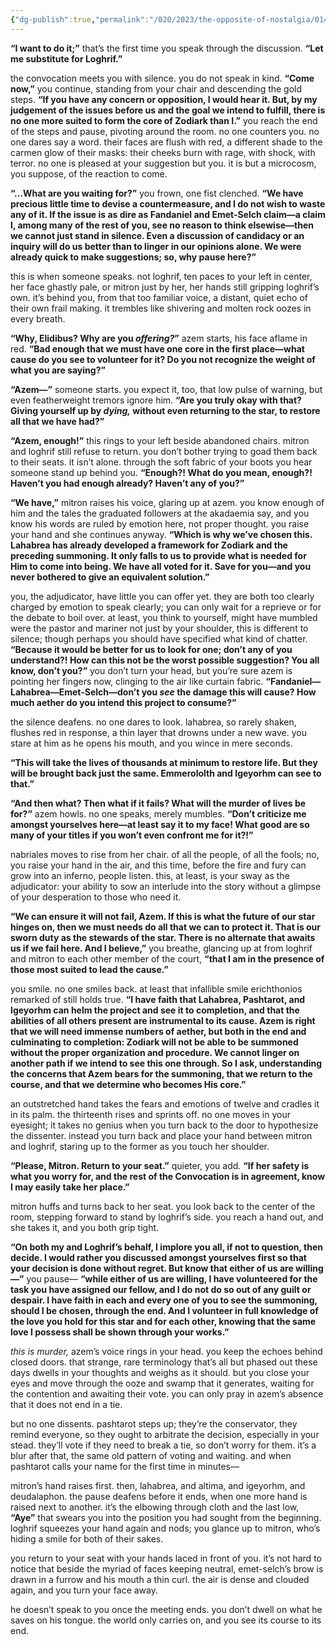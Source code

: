```yaml
---
{"dg-publish":true,"permalink":"/020/2023/the-opposite-of-nostalgia/014/","title":"014. the penultimate records of the convocation of fourteen.","created":"2024-09-26T15:43:38.000-07:00","updated":"2024-09-26T15:43:38.000-07:00"}
---
```


**“I want to do it;”** that’s the first time you speak through the discussion. **“Let me substitute for Loghrif.”**

the convocation meets you with silence. you do not speak in kind. **“Come now,”** you continue, standing from your chair and descending the gold steps. **“If you have any concern or opposition, I would hear it. But, by my judgement of the issues before us and the goal we intend to fulfill, there is no one more suited to form the core of Zodiark than I.”** you reach the end of the steps and pause, pivoting around the room. no one counters you. no one dares say a word. their faces are flush with red, a different shade to the carmen glow of their masks: their cheeks burn with rage, with shock, with terror. no one is pleased at your suggestion but you. it is but a microcosm, you suppose, of the reaction to come.

**“…What are you waiting for?”** you frown, one fist clenched. **“We have precious little time to devise a countermeasure, and I do not wish to waste any of it. If the issue is as dire as Fandaniel and Emet-Selch claim—a claim I, among many of the rest of you, see no reason to think elsewise—then we cannot just stand in silence. Even a discussion of candidacy or an inquiry will do us better than to linger in our opinions alone. We were already quick to make suggestions; so, why pause here?”**

this is when someone speaks. not loghrif, ten paces to your left in center, her face ghastly pale, or mitron just by her, her hands still gripping loghrif’s own. it’s behind you, from that too familiar voice, a distant, quiet echo of their own frail making. it trembles like shivering and molten rock oozes in every breath.

**“Why, Elidibus? Why are you *offering?*”** azem starts, his face aflame in red. **“Bad enough that we must have one core in the first place—what cause do you see to volunteer for it? Do you not recognize the weight of what you are saying?”**

**“Azem—”** someone starts. you expect it, too, that low pulse of warning, but even featherweight tremors ignore him. **“Are you truly okay with that? Giving yourself up by *dying,* without even returning to the star, to restore all that we have had?”**

**“Azem, enough!”** this rings to your left beside abandoned chairs. mitron and loghrif still refuse to return. you don’t bother trying to goad them back to their seats. it isn’t alone. through the soft fabric of your boots you hear someone stand up behind you. **“Enough?! What do you mean, enough?! Haven’t you had enough already? Haven’t any of you?”**

**“We have,”** mitron raises his voice, glaring up at azem. you know enough of him and the tales the graduated followers at the akadaemia say, and you know his words are ruled by emotion here, not proper thought. you raise your hand and she continues anyway. **“Which is why we’ve chosen this. Lahabrea has already developed a framework for Zodiark and the preceding summoning. It only falls to us to provide what is needed for Him to come into being. We have all voted for it. Save for you—and you never bothered to give an equivalent solution.”**

you, the adjudicator, have little you can offer yet. they are both too clearly charged by emotion to speak clearly; you can only wait for a reprieve or for the debate to boil over. at least, you think to yourself, might have mumbled were the pastor and mariner not just by your shoulder, this is different to silence; though perhaps you should have specified what kind of chatter. **“Because it would be better for us to look for one; don’t any of you understand?! How can this not be the worst possible suggestion? You all know, don’t you?”** you don’t turn your head, but you’re sure azem is pointing her fingers now, clinging to the air like curtain fabric. **“Fandaniel—Lahabrea—Emet-Selch—don’t you *see* the damage this will cause? How much aether do you intend this project to consume?”**

the silence deafens. no one dares to look. lahabrea, so rarely shaken, flushes red in response, a thin layer that drowns under a new wave. you stare at him as he opens his mouth, and you wince in mere seconds.

**“This will take the lives of thousands at minimum to restore life. But they will be brought back just the same. Emmerololth and Igeyorhm can see to that.”**

**“And then what? Then what if it fails? What will the murder of lives be for?”** azem howls. no one speaks, merely mumbles. **“Don’t criticize me amongst yourselves here—at least say it to my face! What good are so many of your titles if you won’t even confront me for it?!”**

nabriales moves to rise from her chair. of all the people, of all the fools; no, you raise your hand in the air, and this time, before the fire and fury can grow into an inferno, people listen. this, at least, is your sway as the adjudicator: your ability to sow an interlude into the story without a glimpse of your desperation to those who need it.

**“We can ensure it will not fail, Azem. If this is what the future of our star hinges on, then we must needs do all that we can to protect it. That is our sworn duty as the stewards of the star. There is no alternate that awaits us if we fail here. And I believe,”** you breathe, glancing up at from loghrif and mitron to each other member of the court, **“that I am in the presence of those most suited to lead the cause.”**

you smile. no one smiles back. at least that infallible smile erichthonios remarked of still holds true. **“I have faith that Lahabrea, Pashtarot, and Igeyorhm can helm the project and see it to completion, and that the abilities of all others present are instrumental to its cause. Azem is right that we will need immense numbers of aether, but both in the end and culminating to completion: Zodiark will not be able to be summoned without the proper organization and procedure. We cannot linger on another path if we intend to see this one through. So I ask, understanding the concerns that Azem bears for the summoning, that we return to the course, and that we determine who becomes His core.”**

an outstretched hand takes the fears and emotions of twelve and cradles it in its palm. the thirteenth rises and sprints off. no one moves in your eyesight; it takes no genius when you turn back to the door to hypothesize the dissenter. instead you turn back and place your hand between mitron and loghrif, staring up to the former as you touch her shoulder.

**“Please, Mitron. Return to your seat.”** quieter, you add. **“If her safety is what you worry for, and the rest of the Convocation is in agreement, know I may easily take her place.”**

mitron huffs and turns back to her seat. you look back to the center of the room, stepping forward to stand by loghrif’s side. you reach a hand out, and she takes it, and you both grip tight.

**“On both my and Loghrif’s behalf, I implore you all, if not to question, then decide. I would rather you discussed amongst yourselves first so that your decision is done without regret. But know that either of us are willing—”** you pause— **“while either of us are willing, I have volunteered for the task you have assigned our fellow, and I do not do so out of any guilt or despair. I have faith in each and every one of you to see the summoning, should I be chosen, through the end. And I volunteer in full knowledge of the love you hold for this star and for each other, knowing that the same love I possess shall be shown through your works.”**

*this is murder,* azem’s voice rings in your head. you keep the echoes behind closed doors. that strange, rare terminology that’s all but phased out these days dwells in your thoughts and weighs as it should. but you close your eyes and move through the ooze and swamp that it generates, waiting for the contention and awaiting their vote. you can only pray in azem’s absence that it does not end in a tie.

but no one dissents. pashtarot steps up; they’re the conservator, they remind everyone, so they ought to arbitrate the decision, especially in your stead. they’ll vote if they need to break a tie, so don’t worry for them. it’s a blur after that, the same old pattern of voting and waiting. and when pashtarot calls your name for the first time in minutes—

mitron’s hand raises first. then, lahabrea, and altima, and igeyorhm, and deudalaphon. the pause deafens before it ends, when one more hand is raised next to another. it’s the elbowing through cloth and the last low, **“Aye”** that swears you into the position you had sought from the beginning. loghrif squeezes your hand again and nods; you glance up to mitron, who’s hiding a smile for both of their sakes.

you return to your seat with your hands laced in front of you. it’s not hard to notice that beside the myriad of faces keeping neutral, emet-selch’s brow is drawn in a furrow and his mouth a thin curl. the air is dense and clouded again, and you turn your face away.

he doesn’t speak to you once the meeting ends. you don’t dwell on what he saves on his tongue. the world only carries on, and you see its course to its end.